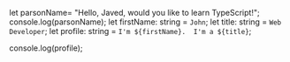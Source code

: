 let parsonName= "Hello, Javed, would you like to learn TypeScript!";
console.log(parsonName); 
let firstName: string = `John`;
let title: string = `Web Developer`;
let profile: string = `I'm ${firstName}. 
I'm a ${title}`;

console.log(profile);
